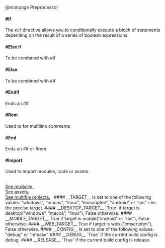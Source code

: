 @manpage Preprocessor

#### #If
The `#If` directive allows you to conditionally execute a block of statements depending on the result of a series of boolean expressions.
#### #Else if
To be combined with #if
#### #Else
To be combined with #if
#### #EndIf
Ends an #if
#### #Rem
Used to for multiline comments
#### #End
Ends an #if or #rem
#### #Import
Used to import modules, code or assets.

<br>
<a href="javascript:void('monkey:modules#importing-modules')" onclick="openDocsPage('monkey:modules#importing-modules')">See modules.</a>
&nbsp;
<br>
<a href="javascript:void('monkey:assets-management#importing-assets')" onclick="openDocsPage('monkey:assets-management#importing-assets')">See assets.</a>
&nbsp;
<br>
<a href="javascript:void('monkey:multifile-projects#multifile-projects-and--import')" onclick="openDocsPage('monkey:multifile-projects#multifile-projects-and--import')">See multifile projects.</a>
&nbsp;
#### __TARGET__
Is set to one of the following values: “windows”, “macos”, “linux”, “emscripten”, “android” or “ios” – ie: the precise target.
#### __DESKTOP_TARGET__
`True` if target is desktop(“windows”, “macos”, “linux”), False otherwise.
#### __MOBILE_TARGET__
True if target is mobile(“android” or “ios”), False otherwise.
#### __WEB_TARGET__
True if target is web (“emscripten”), False otherwise.
#### __CONFIG__
Is set to one of the following values: "debug" or "release"
#### __DEBUG__
`True` if the current build config is debug.
#### __RELEASE__
`True` if the current build config is release.
